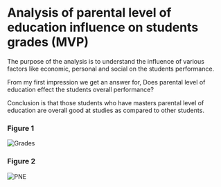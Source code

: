 # Analysis of parental level of education influence on students grades (MVP)
The purpose of the analysis is to understand the influence of various factors like economic, personal and social on the students performance.

From my first impression we get an answer for, Does parental level of education effect the students overall performance?

Conclusion is that those students who have masters parental level of education are overall good at studies as compared to other students.
### Figure 1
![Grades](https://user-images.githubusercontent.com/93079224/141859509-fb2c1c8a-0094-4d77-8fd9-c8cd003d58cf.png)

### Figure 2
![PNE](https://user-images.githubusercontent.com/93079224/141860651-a2f89b7a-1828-4c3d-87e5-7edef0791b01.png)
